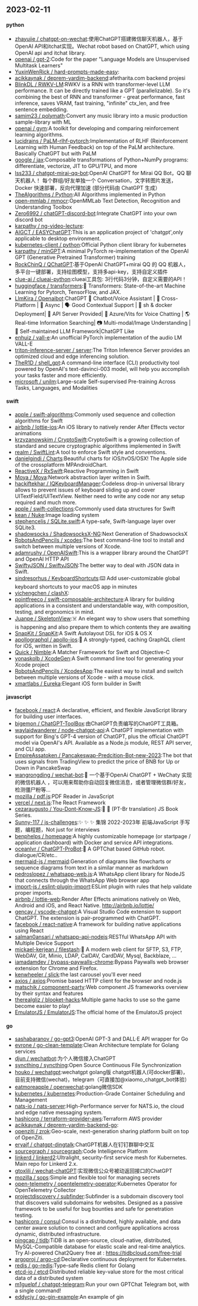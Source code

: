 ## 2023-02-11

#### python
* [zhayujie / chatgpt-on-wechat](https://github.com/zhayujie/chatgpt-on-wechat):使用ChatGPT搭建微信聊天机器人，基于OpenAI API和itchat实现。Wechat robot based on ChatGPT, which using OpenAI api and itchat library.
* [openai / gpt-2](https://github.com/openai/gpt-2):Code for the paper "Language Models are Unsupervised Multitask Learners"
* [YuxinWenRick / hard-prompts-made-easy](https://github.com/YuxinWenRick/hard-prompts-made-easy):
* [acikkaynak / deprem-yardim-backend](https://github.com/acikkaynak/deprem-yardim-backend):afetharita.com backend projesi
* [BlinkDL / RWKV-LM](https://github.com/BlinkDL/RWKV-LM):RWKV is a RNN with transformer-level LLM performance. It can be directly trained like a GPT (parallelizable). So it's combining the best of RNN and transformer - great performance, fast inference, saves VRAM, fast training, "infinite" ctx_len, and free sentence embedding.
* [samim23 / polymath](https://github.com/samim23/polymath):Convert any music library into a music production sample-library with ML
* [openai / gym](https://github.com/openai/gym):A toolkit for developing and comparing reinforcement learning algorithms.
* [lucidrains / PaLM-rlhf-pytorch](https://github.com/lucidrains/PaLM-rlhf-pytorch):Implementation of RLHF (Reinforcement Learning with Human Feedback) on top of the PaLM architecture. Basically ChatGPT but with PaLM
* [google / jax](https://github.com/google/jax):Composable transformations of Python+NumPy programs: differentiate, vectorize, JIT to GPU/TPU, and more
* [lss233 / chatgpt-mirai-qq-bot](https://github.com/lss233/chatgpt-mirai-qq-bot):OpenAI ChatGPT for Mirai QQ Bot，QQ 聊天机器人！ 每个群组/好友单独一个 Conversation，文字转图片发送， Docker 快速部署，反向代理加速 (部分代码由 ChatGPT 生成）
* [TheAlgorithms / Python](https://github.com/TheAlgorithms/Python):All Algorithms implemented in Python
* [open-mmlab / mmocr](https://github.com/open-mmlab/mmocr):OpenMMLab Text Detection, Recognition and Understanding Toolbox
* [Zero6992 / chatGPT-discord-bot](https://github.com/Zero6992/chatGPT-discord-bot):Integrate ChatGPT into your own discord bot
* [karpathy / ng-video-lecture](https://github.com/karpathy/ng-video-lecture):
* [AIGCT / EASYChatGPT](https://github.com/AIGCT/EASYChatGPT):This is an application project of 'chatgpt',only applicable to desktop environment.
* [kubernetes-client / python](https://github.com/kubernetes-client/python):Official Python client library for kubernetes
* [karpathy / minGPT](https://github.com/karpathy/minGPT):A minimal PyTorch re-implementation of the OpenAI GPT (Generative Pretrained Transformer) training
* [RockChinQ / QChatGPT](https://github.com/RockChinQ/QChatGPT):基于OpenAI ChatGPT+mirai QQ 的 QQ 机器人，多平台一键部署，支持绘图模型，支持多api-key，支持自定义插件
* [clue-ai / clueai-python](https://github.com/clue-ai/clueai-python):clueai工具包: 3行代码3分钟，自定义需要的API！
* [huggingface / transformers](https://github.com/huggingface/transformers):🤗
Transformers: State-of-the-art Machine Learning for Pytorch, TensorFlow, and JAX.
* [LlmKira / Openaibot](https://github.com/LlmKira/Openaibot):ChatGPT
🤖
Chatbot/Voice Assistant |
📱
Cross-Platform |
🦾
Async |
🗣
Good Contextual Support |
🌻
sh & docker Deployment|
🔌
API Server Provided|
🎤
Azure/Vits for Voice Chatting |
🌎
Real-time Information Searching|
📷
Multi-modal/Image Understanding |
💐
Self-maintained LLM Framework|ChatGPT Like
* [enhuiz / vall-e](https://github.com/enhuiz/vall-e):An unofficial PyTorch implementation of the audio LM VALL-E
* [triton-inference-server / server](https://github.com/triton-inference-server/server):The Triton Inference Server provides an optimized cloud and edge inferencing solution.
* [TheR1D / shell_gpt](https://github.com/TheR1D/shell_gpt):A command-line interface (CLI) productivity tool powered by OpenAI's text-davinci-003 model, will help you accomplish your tasks faster and more efficiently.
* [microsoft / unilm](https://github.com/microsoft/unilm):Large-scale Self-supervised Pre-training Across Tasks, Languages, and Modalities

#### swift
* [apple / swift-algorithms](https://github.com/apple/swift-algorithms):Commonly used sequence and collection algorithms for Swift
* [airbnb / lottie-ios](https://github.com/airbnb/lottie-ios):An iOS library to natively render After Effects vector animations
* [krzyzanowskim / CryptoSwift](https://github.com/krzyzanowskim/CryptoSwift):CryptoSwift is a growing collection of standard and secure cryptographic algorithms implemented in Swift
* [realm / SwiftLint](https://github.com/realm/SwiftLint):A tool to enforce Swift style and conventions.
* [danielgindi / Charts](https://github.com/danielgindi/Charts):Beautiful charts for iOS/tvOS/OSX! The Apple side of the crossplatform MPAndroidChart.
* [ReactiveX / RxSwift](https://github.com/ReactiveX/RxSwift):Reactive Programming in Swift
* [Moya / Moya](https://github.com/Moya/Moya):Network abstraction layer written in Swift.
* [hackiftekhar / IQKeyboardManager](https://github.com/hackiftekhar/IQKeyboardManager):Codeless drop-in universal library allows to prevent issues of keyboard sliding up and cover UITextField/UITextView. Neither need to write any code nor any setup required and much more.
* [apple / swift-collections](https://github.com/apple/swift-collections):Commonly used data structures for Swift
* [kean / Nuke](https://github.com/kean/Nuke):Image loading system
* [stephencelis / SQLite.swift](https://github.com/stephencelis/SQLite.swift):A type-safe, Swift-language layer over SQLite3.
* [shadowsocks / ShadowsocksX-NG](https://github.com/shadowsocks/ShadowsocksX-NG):Next Generation of ShadowsocksX
* [RobotsAndPencils / xcodes](https://github.com/RobotsAndPencils/xcodes):The best command-line tool to install and switch between multiple versions of Xcode.
* [adamrushy / OpenAISwift](https://github.com/adamrushy/OpenAISwift):This is a wrapper library around the ChatGPT and OpenAI HTTP API
* [SwiftyJSON / SwiftyJSON](https://github.com/SwiftyJSON/SwiftyJSON):The better way to deal with JSON data in Swift.
* [sindresorhus / KeyboardShortcuts](https://github.com/sindresorhus/KeyboardShortcuts):⌨️
Add user-customizable global keyboard shortcuts to your macOS app in minutes
* [yichengchen / clashX](https://github.com/yichengchen/clashX):
* [pointfreeco / swift-composable-architecture](https://github.com/pointfreeco/swift-composable-architecture):A library for building applications in a consistent and understandable way, with composition, testing, and ergonomics in mind.
* [Juanpe / SkeletonView](https://github.com/Juanpe/SkeletonView):☠️
An elegant way to show users that something is happening and also prepare them to which contents they are awaiting
* [SnapKit / SnapKit](https://github.com/SnapKit/SnapKit):A Swift Autolayout DSL for iOS & OS X
* [apollographql / apollo-ios](https://github.com/apollographql/apollo-ios):📱
A strongly-typed, caching GraphQL client for iOS, written in Swift.
* [Quick / Nimble](https://github.com/Quick/Nimble):A Matcher Framework for Swift and Objective-C
* [yonaskolb / XcodeGen](https://github.com/yonaskolb/XcodeGen):A Swift command line tool for generating your Xcode project
* [RobotsAndPencils / XcodesApp](https://github.com/RobotsAndPencils/XcodesApp):The easiest way to install and switch between multiple versions of Xcode - with a mouse click.
* [xmartlabs / Eureka](https://github.com/xmartlabs/Eureka):Elegant iOS form builder in Swift

#### javascript
* [facebook / react](https://github.com/facebook/react):A declarative, efficient, and flexible JavaScript library for building user interfaces.
* [bigemon / ChatGPT-ToolBox](https://github.com/bigemon/ChatGPT-ToolBox):由ChatGPT负责编写的ChatGPT工具箱。
* [waylaidwanderer / node-chatgpt-api](https://github.com/waylaidwanderer/node-chatgpt-api):A ChatGPT implementation with support for Bing's GPT-4 version of ChatGPT, plus the official ChatGPT model via OpenAI's API. Available as a Node.js module, REST API server, and CLI app.
* [EmpireAssatoken / Pancakeswap-Predcition-Bot-new-2023](https://github.com/EmpireAssatoken/Pancakeswap-Predcition-Bot-new-2023):The bot that uses signals from TradingView to predict the price of BNB for Up or Down in PancakeSwap
* [wangrongding / wechat-bot](https://github.com/wangrongding/wechat-bot):🤖
一个基于OpenAi ChatGPT + WeChaty 实现的微信机器人 ，可以用来帮助你自动回复微信消息，或者管理微信群/好友，检测僵尸粉等...
* [mozilla / pdf.js](https://github.com/mozilla/pdf.js):PDF Reader in JavaScript
* [vercel / next.js](https://github.com/vercel/next.js):The React Framework
* [cezaraugusto / You-Dont-Know-JS](https://github.com/cezaraugusto/You-Dont-Know-JS):📗
📒
(PT-Br translation) JS Book Series.
* [Sunny-117 / js-challenges](https://github.com/Sunny-117/js-challenges):✨
✨
✨
集锦 2022-2023年 前端JavaScript 手写题，编程题，Not just for interviews
* [benphelps / homepage](https://github.com/benphelps/homepage):A highly customizable homepage (or startpage / application dashboard) with Docker and service API integrations.
* [oceanlvr / ChatGPT-ProBot](https://github.com/oceanlvr/ChatGPT-ProBot):🤖️
A GPTChat based GitHub robot. dialogue/CR/etc..
* [mermaid-js / mermaid](https://github.com/mermaid-js/mermaid):Generation of diagrams like flowcharts or sequence diagrams from text in a similar manner as markdown
* [pedroslopez / whatsapp-web.js](https://github.com/pedroslopez/whatsapp-web.js):A WhatsApp client library for NodeJS that connects through the WhatsApp Web browser app
* [import-js / eslint-plugin-import](https://github.com/import-js/eslint-plugin-import):ESLint plugin with rules that help validate proper imports.
* [airbnb / lottie-web](https://github.com/airbnb/lottie-web):Render After Effects animations natively on Web, Android and iOS, and React Native. http://airbnb.io/lottie/
* [gencay / vscode-chatgpt](https://github.com/gencay/vscode-chatgpt):A Visual Studio Code extension to support ChatGPT. The extension is pair-programmed with ChatGPT.
* [facebook / react-native](https://github.com/facebook/react-native):A framework for building native applications using React
* [salman0ansari / whatsapp-api-nodejs](https://github.com/salman0ansari/whatsapp-api-nodejs):RESTful WhatsApp API with Multiple Device Support
* [mickael-kerjean / filestash](https://github.com/mickael-kerjean/filestash):🦄
A modern web client for SFTP, S3, FTP, WebDAV, Git, Minio, LDAP, CalDAV, CardDAV, Mysql, Backblaze, ...
* [iamadamdev / bypass-paywalls-chrome](https://github.com/iamadamdev/bypass-paywalls-chrome):Bypass Paywalls web browser extension for Chrome and Firefox.
* [kenwheeler / slick](https://github.com/kenwheeler/slick):the last carousel you'll ever need
* [axios / axios](https://github.com/axios/axios):Promise based HTTP client for the browser and node.js
* [matschik / component-party](https://github.com/matschik/component-party):Web component JS frameworks overview by their syntax and features
* [therealgliz / blooket-hacks](https://github.com/therealgliz/blooket-hacks):Multiple game hacks to use so the game become easier to play!
* [EmulatorJS / EmulatorJS](https://github.com/EmulatorJS/EmulatorJS):The official home of the EmulatorJS project

#### go
* [sashabaranov / go-gpt3](https://github.com/sashabaranov/go-gpt3):OpenAI GPT-3 and DALL·E API wrapper for Go
* [evrone / go-clean-template](https://github.com/evrone/go-clean-template):Clean Architecture template for Golang services
* [djun / wechatbot](https://github.com/djun/wechatbot):为个人微信接入ChatGPT
* [syncthing / syncthing](https://github.com/syncthing/syncthing):Open Source Continuous File Synchronization
* [houko / wechatgpt](https://github.com/houko/wechatgpt):wechatgpt golang版 chatgpt机器人(可docker部署)，目前支持微信(wechat)，telegram（可直接加@xiaomo_chatgpt_bot体验）
* [eatmoreapple / openwechat](https://github.com/eatmoreapple/openwechat):golang微信SDK
* [kubernetes / kubernetes](https://github.com/kubernetes/kubernetes):Production-Grade Container Scheduling and Management
* [nats-io / nats-server](https://github.com/nats-io/nats-server):High-Performance server for NATS.io, the cloud and edge native messaging system.
* [hashicorp / terraform-provider-aws](https://github.com/hashicorp/terraform-provider-aws):Terraform AWS provider
* [acikkaynak / deprem-yardim-backend-go](https://github.com/acikkaynak/deprem-yardim-backend-go):
* [openziti / zrok](https://github.com/openziti/zrok):Geo-scale, next-generation sharing platform built on top of OpenZiti.
* [eryajf / chatgpt-dingtalk](https://github.com/eryajf/chatgpt-dingtalk):ChatGPT机器人在钉钉群聊中交互
* [sourcegraph / sourcegraph](https://github.com/sourcegraph/sourcegraph):Code Intelligence Platform
* [linkerd / linkerd2](https://github.com/linkerd/linkerd2):Ultralight, security-first service mesh for Kubernetes. Main repo for Linkerd 2.x.
* [gtoxlili / wechat-chatGPT](https://github.com/gtoxlili/wechat-chatGPT):实现微信公众号被动返回接口的ChatGPT
* [mozilla / sops](https://github.com/mozilla/sops):Simple and flexible tool for managing secrets
* [open-telemetry / opentelemetry-operator](https://github.com/open-telemetry/opentelemetry-operator):Kubernetes Operator for OpenTelemetry Collector
* [projectdiscovery / subfinder](https://github.com/projectdiscovery/subfinder):Subfinder is a subdomain discovery tool that discovers valid subdomains for websites. Designed as a passive framework to be useful for bug bounties and safe for penetration testing.
* [hashicorp / consul](https://github.com/hashicorp/consul):Consul is a distributed, highly available, and data center aware solution to connect and configure applications across dynamic, distributed infrastructure.
* [pingcap / tidb](https://github.com/pingcap/tidb):TiDB is an open-source, cloud-native, distributed, MySQL-Compatible database for elastic scale and real-time analytics. Try AI-powered Chat2Query free at : https://tidbcloud.com/free-trial
* [argoproj / argo-cd](https://github.com/argoproj/argo-cd):Declarative continuous deployment for Kubernetes.
* [redis / go-redis](https://github.com/redis/go-redis):Type-safe Redis client for Golang
* [etcd-io / etcd](https://github.com/etcd-io/etcd):Distributed reliable key-value store for the most critical data of a distributed system
* [m1guelpf / chatgpt-telegram](https://github.com/m1guelpf/chatgpt-telegram):Run your own GPTChat Telegram bot, with a single command!
* [eddycjy / go-gin-example](https://github.com/eddycjy/go-gin-example):An example of gin
